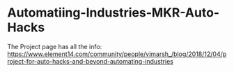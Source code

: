 # Automatiing-Industries-MKR-Auto-Hacks
The Project page has all the info: https://www.element14.com/community/people/vimarsh_/blog/2018/12/04/project-for-auto-hacks-and-beyond-automating-industries
